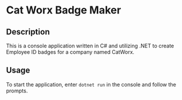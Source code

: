 # Cat Worx Badge Maker
## Description
This is a console application written in C# and utilizing .NET to create Employee ID badges for a company named CatWorx.
## Usage
To start the application, enter `dotnet run` in the console and follow the prompts.
